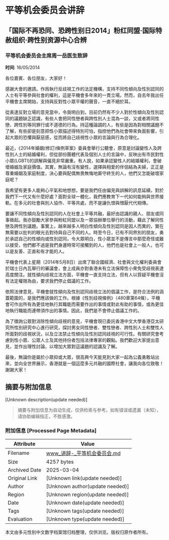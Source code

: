 # 平等机会委员会讲辞

## 「国际不再恐同、恐跨性别日2014」粉红同盟‧国际特赦组织‧跨性别资源中心合辨

### 平等机会委员会主席周一岳医生致辞

**时间**: 16/05/2014

各位嘉賓、各位朋友，大家好！

感謝大會的邀請。作爲執行反歧視工作的法定機構，支持不同性傾向及性別認同的人士有平等參與社會的權利，這是平機會多年來的一貫立場。然而，自去年我出任平機會主席開始，支持與反對性小眾平權的聲音，一直不絕於耳。

從表達反對立場的意見當中，令我明白到，目前仍然有不少人對於性傾向及性別認同的議題缺乏認識，有些人會把同性戀者與跨性別人士混為一談，又或者將同性戀、跨性別等同罪行或不道德的行為。持這種論調的人，有些是因為對相關議題不了解，有些卻是刻意把性小眾描述得特別可怕，指控他們為社會帶來負面影響，引起大眾的恐懼與厭惡感，從而將自己歧視性小眾的言論與行為合理化。

最近，《2014年婚姻(修訂)條例草案》委員會舉行公聽會，原意是討論變性人及跨性別人士的結婚權利，但從部份團體代表及個別人士的言論中，反映出有市民對性小眾(LGBTI)的誤解與偏見非常嚴重。有人說，如果承認變性人的結婚權利，會破壞婚姻及家庭價值。其實，無論有沒有變性，選擇與相愛的伴侶結為夫婦，正正是尊重婚姻及家庭制度，決心要與配偶無畏無悔地廝守終生的人，他們又怎能破壞家庭呢？

我希望有更多人能夠心平氣和地想想，要是我們任由偏見與誤解的訊息延續，對於我們下一代又有什麼好處？面對全球一體化，我們應教育下一代如何能夠與世界接軌，在多元的社會與別人協作、平等共處，而不是讓仇恨與憎厭代代相傳。

要讓不同性傾向及性別認同的人在社會上平等共融，最好由認識的親人、朋友或同事做起。我亦鼓勵大家參與粉紅同盟以及一眾協辦單位舉行的活動，藉此了解同性戀及跨性別議題。事實上，越來越多人明白性傾向及性別認同是因人而異的，實在無需要以批判的眼光去對待與自己不同的人。時至今日，已有不同界別的朋友，勇於承認自己的性傾向或性別認同，令大眾明白，性小眾並不是傳言中那麼奇怪或難以接受，他們都不過是我們身邊時常可接觸到的人，他們也是社會上一般人，也可以是友善、正直和有才能的人。

平機會代表上星期（2014年5月8日）出席了聯合國經濟、社會與文化權利委員會於瑞士日內瓦舉行的審議會，會上成員亦對香港未有立法保障性小衆免受歧視表達高度關注。就性傾向歧視立法方面，平機會一直支持立法，但有人以質疑平機會沒有法定權限為由，要求我們停止倡議的工作。

依照法律意見，平機會就性傾向及性別認同歧視立法的倡議工作，是符合法例的涵蓋範圍的，是我們應該做的工作。根據《性別歧視條例》（480章第64條），平機會可作出所有為更佳地執行其職能而需要作出的事情或對此有助的事情，或為更佳地執行職能而連帶須作出的事情。因此，我們是不會停止倡議工作的。

為了徵詢公眾對消除性傾向歧視的意見，平機會現已委託香港中文大學香港亞太研究所性別研究中心進行研究，探討男女同性戀者、雙性戀者、跨性別人士和雙性人所面對的歧視狀況，以及立法禁止性傾向及性別認同歧視的可行性。有關研究會考慮到性小眾、公眾人士及其他持份者包括法律專家的觀點。我們歡迎大家提出意見，並作出理性討論，以增加大眾對這議題的認識及了解。

最後，無論你是屬於小眾抑或大眾，很高興今天能見到大家一起為公義勇敢站出來，並向全世界展示，香港就是一個這麼多元共融的國際社會，讓我向各位致敬！謝謝大家！
<!-- tcd_original_link https://www.eoc.org.hk/zh-cn/Speeches/Detail/163 -->


## 摘要与附加信息

<!-- tcd_abstract -->
[Unknown description(update needed)]
<!-- tcd_abstract_end -->

> 摘要与附加信息为自动生成，仅供检索与参考。如有错误或遗漏（未知），请协助编辑指正，不胜感激。

### 附加信息 [Processed Page Metadata]

| Attribute       | Value                                  |
|-----------------|----------------------------------------|
| Filename        | www_讲辞-_平等机会委员会.md                             |
| Size            | 4257 bytes                           |
| Archived Date   | 2025-03-04                             |
| Original Link   | [Unknown link(update needed)]                       |
| Author          | [Unknown author(update needed)]                               |
| Region          | [Unknown region(update needed)]                               |
| Date            | [Unknown date(update needed)]                                 |
| Tags            | [Unknown tags(update needed)]                                 |
| Evaluation            | [Unknown type(update needed)]                                 |
<!-- tcd_table_end -->

本文由多元性别中文数字档案馆归档整理，仅供浏览。版权归原作者所有。
